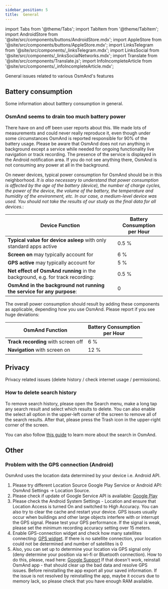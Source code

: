 ```yaml
---
sidebar_position: 5
title:  General
---
```


import Tabs from '@theme/Tabs';
import TabItem from '@theme/TabItem';
import AndroidStore from '@site/src/components/buttons/AndroidStore.mdx';
import AppleStore from '@site/src/components/buttons/AppleStore.mdx';
import LinksTelegram from '@site/src/components/_linksTelegram.mdx';
import LinksSocial from '@site/src/components/_linksSocialNetworks.mdx';
import Translate from '@site/src/components/Translate.js';
import InfoIncompleteArticle from '@site/src/components/_infoIncompleteArticle.mdx';

<InfoIncompleteArticle/>

General issues related to various OsmAnd's features

## Battery consumption
Some information about batttery consumption in general.

### OsmAnd seems to drain too much battery power

There have on and off been user reports about this. We made lots of measurements and could never really reproduce it, even though under some circumstances OsmAnd is reported responsible for 90% of the battery usage. Please be aware that OsmAnd does not run anything in background except a service while needed for ongoing functionality live navigation or track recording. The presence of the service is displayed in the Android notification area. If you do not see anything there, OsmAnd is not consuming any power at all in the background.

On newer devices, typical power consumption for OsmAnd should be in this neighborhood. _It is also necessary to understand that power consumption is affected by the age of the battery (device), the number of charge cycles, the power of the device, the volume of the battery, the temperature and humidity of the environment, etc. In our case, a medium-level device was used. You should not take the results of our study as the final data for all devices._:  

Device Function | Battery Consumption <br /> per Hour
--- | ---
**Typical value for device asleep** with only standard apps active | 0.5 %
**Screen on** may typically account for | 6 %
**GPS active** may typically account for | 5 %
**Net effect of OsmAnd running** in the background, e.g. for track recording: | 0.5 %
**OsmAnd in the background not running the service for any purpose**: | 0

The overall power consumption should result by adding these components as applicable, depending
how you use OsmAnd. Please report if you see huge deviations:

OsmAnd Function | Battery Consumption <br /> per Hour
--- | ---
**Track recording** with screen off | 6 %
**Navigation**  with screen on | 12 %


## Privacy

Privacy related issues (delete history / check internet usage / permissions).

### How to delete search history

To remove search history, please open the Search menu, make a long tap any search result and select which results to delete. You can also enable the select all option in the upper-left corner of the screen to remove all of the search results. After that, please press the Trash icon in the upper-right corner of the screen.

You can also follow [this guide](../search/index.md) to learn more about the search in OsmAnd.

## Other

### Problem with the GPS connection (Android)

OsmAnd uses the location data determined by your device i.e. Android API.
1. Please try different Location Source Google Play Service or Android API: OsmAnd Settings -> Location Source.
2. Please check if update of Google Service API is available: [Google Play](https://play.google.com/store/apps/details?id=com.google.android.gms&hl=en&gl=US)
3. Please check the Android System Settings - Location and ensure that Location Access is turned On and switched to High Accuracy. You can also try to clear the cache and restart your device. GPS issues usually occur when buildings and other large objects interfere with or interrupt the GPS signal. Please test your GPS performance. If the signal is weak, please set the minimum recording accuracy setting over 15 meters.
4. Enable GPS-connection widget and check how many satellites connecting: [GPS widget](../widgets/info-widgets.md#gps-info-android). If there is no satellite connection, your location could not be determined and number of satellites is 0
5. Also, you can set up to determine your location via GPS signal only (deny determine your position via wi-fi or Bluetooth connection). How to do this, please, read here: [Google Support](https://support.google.com/android/answer/3467281?hl=en)
If that doesn't work, reinstall OsmAnd app - that should clear up the bad data and resolve GPS issues. Before reinstalling the app export all your saved information. 
If the issue is not resolved by reinstalling the app, maybe it occurs due to memory lack, so please check that you have enough RAM available.

